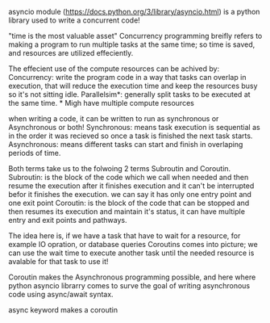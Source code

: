 asyncio module (https://docs.python.org/3/library/asyncio.html) 
    is a python library used to write a concurrent code!


"time is the most valuable asset"
    Concurrency programming breifly refers to making a program to run multiple tasks at the same time; so time is saved, and resources are utilized effeciently.

The effecient use of the compute resources can be achived by:
    Concurrency: write the program code in a way that tasks can overlap in execution, that will reduce the execution time and keep the
                 resources busy so it's not sitting idle.
    Parallelsim*: generally split tasks to be executed at the same time. * Migh have multiple compute resources  

when writing a code, it can be written to run as synchronous or Asynchronous or both!
    Synchronous: means task execution is sequential as in the order it was recieved so once a task is finished the next task starts.
    Asynchronous: means different tasks can start and finish in overlaping periods of time. 

Both terms take us to the folwoing 2 terms Subroutin and Coroutin.
    Subroutin: is the block of the code which we call when needed and then resume the execution after it finishes execution and it can't be interrupted befor it finishes the execution. we can say it has only one entry point and one exit point
    Coroutin: is the block of the code that can be stopped and then resumes its execution and maintain it's status, it can have multiple entry and exit points and pathways. 

The idea here is, if we have a task that have to wait for a resource, for example IO opration, or database queries Coroutins comes into picture; we can use the wait time to execute another task until the needed resource is avalable for that task to use it! 

Coroutin makes the Asynchronous programming possible, and here where python asyncio librarry comes to surve the goal of writing  asynchronous code using async/await syntax.

async keyword makes a coroutin